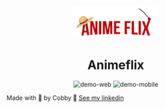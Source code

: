 <h1 align="center">
  <img alt="Logo" src="./github/logo.png" width="200px">
</h1>

<h1 align="center">Animeflix</h1>

<div align="center" >
  <img src="./github/gif 1.gif" alt="demo-web" height="425">
  <img src="./github/gif 2.gif" alt="demo-mobile" height="425">
</div>

Made with 💜 by Cobby 👋 [See my linkedin](https://www.linkedin.com/in/guilherme-matias-cobby-6b320615b/)
